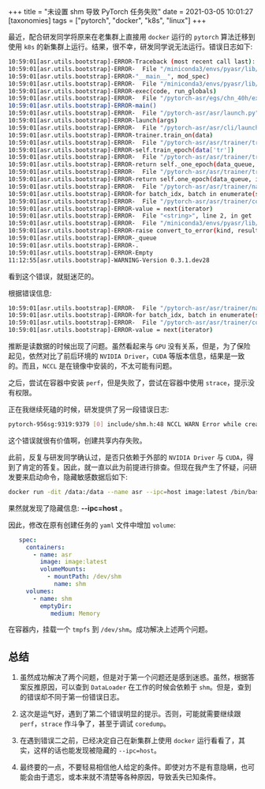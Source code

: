 +++
title = "未设置 shm 导致 PyTorch 任务失败"
date = 2021-03-05 10:01:27
[taxonomies]
tags = ["pytorch", "docker", "k8s", "linux"]
+++

最近，配合研发同学将原来在老集群上直接用 `docker` 运行的 `pytorch` 算法迁移到使用 `k8s` 的新集群上运行。结果，很不幸，研发同学说无法运行。错误日志如下:

``` bash
10:59:01[asr.utils.bootstrap]-ERROR-Traceback (most recent call last):
10:59:01[asr.utils.bootstrap]-ERROR-  File "/miniconda3/envs/pyasr/lib/python3.7/runpy.py", line 193, in _run_module_as_main
10:59:01[asr.utils.bootstrap]-ERROR-"__main__", mod_spec)
10:59:01[asr.utils.bootstrap]-ERROR-  File "/miniconda3/envs/pyasr/lib/python3.7/runpy.py", line 85, in _run_code
10:59:01[asr.utils.bootstrap]-ERROR-exec(code, run_globals)
10:59:01[asr.utils.bootstrap]-ERROR-  File "/pytorch-asr/egs/chn_40h/extend_code/launch.py", line 29, in <module>
10:59:01[asr.utils.bootstrap]-ERROR-main()
10:59:01[asr.utils.bootstrap]-ERROR-  File "/pytorch-asr/asr/launch.py", line 10, in main
10:59:01[asr.utils.bootstrap]-ERROR-launch(args)
10:59:01[asr.utils.bootstrap]-ERROR-  File "/pytorch-asr/asr/cli/launch.py", line 148, in launch
10:59:01[asr.utils.bootstrap]-ERROR-trainer.train_on(data)
10:59:01[asr.utils.bootstrap]-ERROR-  File "/pytorch-asr/asr/trainer/trainer.py", line 77, in train_on
10:59:01[asr.utils.bootstrap]-ERROR-self.train_epoch(data['tr'])
10:59:01[asr.utils.bootstrap]-ERROR-  File "/pytorch-asr/asr/trainer/trainer.py", line 41, in train_epoch
10:59:01[asr.utils.bootstrap]-ERROR-return self._one_epoch(data_queue, is_training=True)
10:59:01[asr.utils.bootstrap]-ERROR-  File "/pytorch-asr/asr/trainer/trainer.py", line 63, in _one_epoch
10:59:01[asr.utils.bootstrap]-ERROR-return self.one_epoch(data_queue, is_training)
10:59:01[asr.utils.bootstrap]-ERROR-  File "/pytorch-asr/asr/trainer/naive_trainer.py", line 115, in one_epoch
10:59:01[asr.utils.bootstrap]-ERROR-for batch_idx, batch in enumerate(self.timer['io'].profile(data_queue)):
10:59:01[asr.utils.bootstrap]-ERROR-  File "/pytorch-asr/asr/trainer/common.py", line 102, in profile
10:59:01[asr.utils.bootstrap]-ERROR-value = next(iterator)
10:59:01[asr.utils.bootstrap]-ERROR-  File "<string>", line 2, in get
10:59:01[asr.utils.bootstrap]-ERROR-  File "/miniconda3/envs/pyasr/lib/python3.7/multiprocessing/managers.py", line 834, in _callmethod
10:59:01[asr.utils.bootstrap]-ERROR-raise convert_to_error(kind, result)
10:59:01[asr.utils.bootstrap]-ERROR-_queue
10:59:01[asr.utils.bootstrap]-ERROR-.
10:59:01[asr.utils.bootstrap]-ERROR-Empty
11:12:55[asr.utils.bootstrap]-WARNING-Version 0.3.1.dev28
```

看到这个错误，就挺迷茫的。

根据错误信息:

``` bash
10:59:01[asr.utils.bootstrap]-ERROR-  File "/pytorch-asr/asr/trainer/naive_trainer.py", line 115, in one_epoch
10:59:01[asr.utils.bootstrap]-ERROR-for batch_idx, batch in enumerate(self.timer['io'].profile(data_queue)):
10:59:01[asr.utils.bootstrap]-ERROR-  File "/pytorch-asr/asr/trainer/common.py", line 102, in profile
10:59:01[asr.utils.bootstrap]-ERROR-value = next(iterator)
```

推断是读数据的时候出现了问题。虽然看起来与 `GPU` 没有关系，但是，为了保险起见，依然对比了前后环境的 `NVIDIA Driver`，`CUDA` 等版本信息，结果是一致的。而且，`NCCL` 是在镜像中安装的，不太可能有问题。

之后，尝试在容器中安装 `perf`，但是失败了，尝试在容器中使用 `strace`，提示没有权限。

正在我继续死磕的时候，研发提供了另一段错误日志:

``` bash
pytorch-956sg:9319:9379 [0] include/shm.h:48 NCCL WARN Error while creating shared memory segment nccl-shm-recv-183375136c5888b6-0-2-3 (size 9637888)
```

这个错误就很有价值啊，创建共享内存失败。

此前，反复与研发同学确认过，是否只依赖于外部的 `NVIDIA Driver` 与 `CUDA`，得到了肯定的答复。因此，就一直以此为前提进行排查。但现在我产生了怀疑，问研发要来启动命令，隐藏敏感数据后如下:

``` bash
docker run -dit /data:/data --name asr --ipc=host image:latest /bin/bash
```

果然就发现了隐藏信息: **--ipc=host** 。

因此，修改在原有创建任务的 `yaml` 文件中增加 `volume`:

``` yaml
   spec:
     containers:
       - name: asr
         image: image:latest
         volumeMounts:
           - mountPath: /dev/shm
             name: shm
     volumes:
       - name: shm
         emptyDir:
            medium: Memory
```

在容器内，挂载一个 `tmpfs` 到 `/dev/shm`。成功解决上述两个问题。

## 总结

1. 虽然成功解决了两个问题，但是对于第一个问题还是感到迷惑。虽然，根据答案反推原因，可以查到 `DataLoader` 在工作的时候会依赖于 `shm`。但是，查到的错误却不同于第一份错误日志。

2. 这次是运气好，遇到了第二个错误明显的提示。否则，可能就需要继续跟 `perf`，`strace` 作斗争了，甚至于调试 `coredump`。

3. 在遇到错误二之前，已经决定自己在新集群上使用 `docker` 运行看看了，其实，这样的话也能发现被隐藏的 `--ipc=host`。

4. 最终要的一点，不要轻易相信他人给定的条件。即使对方不是有意隐瞒，也可能会由于遗忘，或本来就不清楚等各种原因，导致丢失已知条件。
